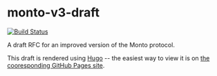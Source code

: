 # monto-v3-draft

[![Build Status](https://travis-ci.org/melt-umn/monto-v3-draft.svg?branch=master)](https://travis-ci.org/melt-umn/monto-v3-draft)

A draft RFC for an improved version of the Monto protocol.

This draft is rendered using [Hugo](https://gohugo.io/) -- the easiest way to view it is on [the cooresponding GitHub Pages site](https://melt-umn.github.io/monto-v3-draft/).
